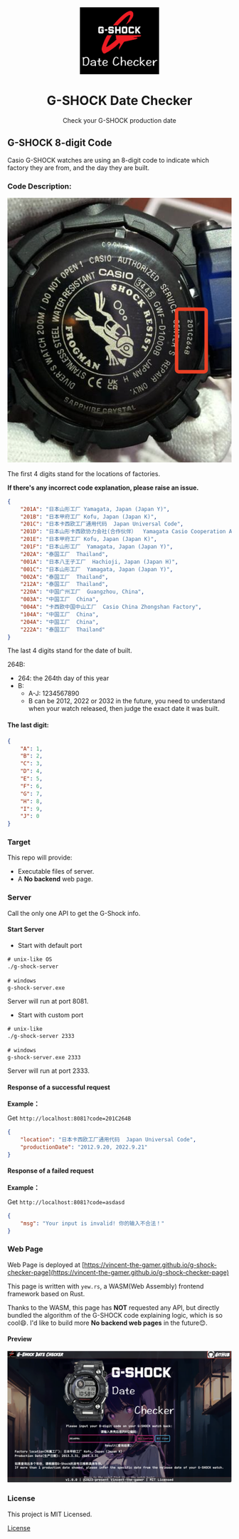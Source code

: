 <div align="center">
    <img src=".github/logo.jpg" alt="logo" height="150"/>
</div>
<h1 align="center">G-SHOCK Date Checker</h1>
<p align="center">Check your G-SHOCK production date</p>

## G-SHOCK 8-digit Code
Casio G-SHOCK watches are using an 8-digit code to indicate which factory they are from, and the day they are built.

### Code Description:
![gshock](.github/g-shock.png)

The first 4 digits stand for the locations of factories.

**If there's any incorrect code explanation, please raise an issue.**

~~~json
{
    "201A": "日本山形工厂 Yamagata, Japan (Japan Y)",
    "201B": "日本甲府工厂 Kofu, Japan (Japan K)",
    "201C": "日本卡西欧工厂通用代码  Japan Universal Code",
    "201D": "日本山形卡西欧协力会社(合作伙伴）  Yamagata Casio Cooperation Association of Japan",
    "201E": "日本甲府工厂 Kofu, Japan (Japan K)",
    "201F": "日本山形工厂  Yamagata, Japan (Japan Y)",
    "202A": "泰国工厂  Thailand",
    "001A": "日本八王子工厂  Hachioji, Japan (Japan H)",
    "001C": "日本山形工厂  Yamagata, Japan (Japan Y)",
    "002A": "泰国工厂  Thailand",
    "212A": "泰国工厂  Thailand",
    "220A": "中国广州工厂  Guangzhou, China",
    "003A": "中国工厂  China",
    "004A": "卡西欧中国中山工厂  Casio China Zhongshan Factory",
    "104A": "中国工厂  China",
    "204A": "中国工厂  China",
    "222A": "泰国工厂  Thailand"
}
~~~

The last 4 digits stand for the date of built.

264B: 
* 264: the 264th day of this year
* B: 
    * A-J: 1234567890
    * B can be 2012, 2022 or 2032 in the future, you need to understand when your watch released, then judge the exact date it was built.

#### The last digit:
~~~json
{
    "A": 1,
    "B": 2,
    "C": 3,
    "D": 4,
    "E": 5,
    "F": 6,
    "G": 7,
    "H": 8,
    "I": 9,
    "J": 0
}
~~~

### Target
This repo will provide:
* Executable files of server.
* A **No backend** web page.

### Server

Call the only one API to get the G-Shock info.

#### Start Server
* Start with default port

~~~shell
# unix-like OS
./g-shock-server

# windows
g-shock-server.exe
~~~

Server will run at port 8081.

* Start with custom port

~~~shell
# unix-like
./g-shock-server 2333

# windows
g-shock-server.exe 2333
~~~

Server will run at port 2333.


#### Response of a successful request

**Example：**

Get `http://localhost:8081?code=201C264B`

~~~json
{
	"location": "日本卡西欧工厂通用代码  Japan Universal Code",
	"productionDate": "2012.9.20, 2022.9.21"
}
~~~

#### Response of a failed request

**Example：**

Get `http://localhost:8081?code=asdasd`

~~~json
{
	"msg": "Your input is invalid! 你的输入不合法！"
}
~~~


### Web Page

Web Page is deployed at [https://vincent-the-gamer.github.io/g-shock-checker-page](https://vincent-the-gamer.github.io/g-shock-checker-page)

This page is written with `yew.rs`, a WASM(Web Assembly) frontend framework based on Rust. 

Thanks to the WASM, this page has **NOT** requested any API, but directly bundled the algorithm of the G-SHOCK code explaining logic, which is so cool😄. I'd like to build more **No backend web pages** in the future😊.


#### Preview
![preview](.github/web-page-preview.png)

### License

This project is MIT Licensed.

[License](./LICENSE)